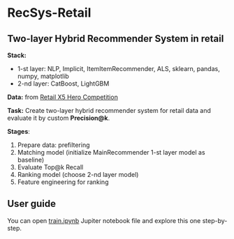 # RecSys-Retail

## Two-layer Hybrid Recommender System in retail


**Stack:**

- 1-st layer: NLP, Implicit, ItemItemRecommender, ALS, sklearn, pandas, numpy, matplotlib
- 2-nd layer: CatBoost, LightGBM


**Data:** from [Retail X5 Hero Competition](https://retailhero.ai/c/recommender_system/overview)


**Task:** 
Create two-layer hybrid recommender system for retail data and evaluate it by custom **Precision@k**.


**Stages**:

1. Prepare data:  prefiltering
2. Matching model (initialize MainRecommender 1-st layer model as baseline)
3. Evaluate Top@k Recall
4. Ranking model (choose 2-nd layer model)
5. Feature engineering for ranking


## User guide

You can open [train.ipynb](https://github.com/hildar/RecSys-Retail/blob/main/train.ipynb) Jupiter notebook file and explore this one step-by-step.